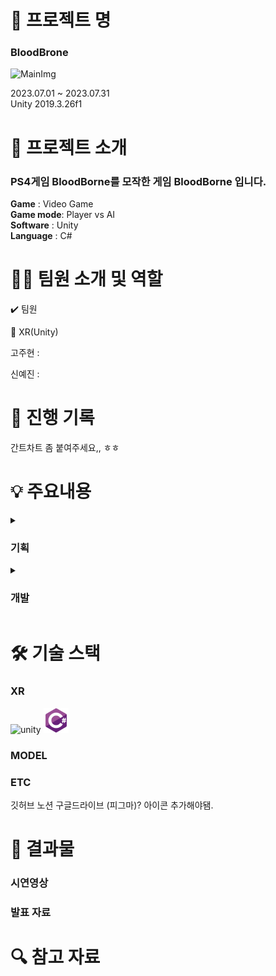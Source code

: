 # 📖 프로젝트 명
### BloodBrone  

![MainImg](https://github.com/k0-juhyun/Bloodborne/assets/79074052/6122be59-06fd-41dc-a751-3216652861b1)

2023.07.01 ~ 2023.07.31   
Unity 2019.3.26f1    

# 📃 프로젝트 소개

### PS4게임 BloodBorne를 모작한 게임 BloodBorne 입니다.

**Game** : Video Game  
**Game mode**: Player vs AI     
**Software** : Unity  
**Language** : C#   

# 👩‍🔧 팀원 소개 및 역할

✔️ 팀원   

🔹 XR(Unity)   
<p>고주현 :</p>
<p>신예진 :</p> 
    

# 📅 진행 기록

간트차트 좀 붙여주세요,, ㅎㅎ


# 💡 주요내용

<details>
<summary>   
 
### 기획
</summary>
   토글 안 내용
</details>

<details>
<summary>      
 
### 개발
</summary>
내용
</details>



# 🛠 기술 스택   
### XR
 <img src="https://www.vectorlogo.zone/logos/unity3d/unity3d-icon.svg" alt="unity" width="40" height="40"/> <img src="https://raw.githubusercontent.com/devicons/devicon/master/icons/csharp/csharp-original.svg" alt="csharp" width="40" height="40"/>

### MODEL


### ETC
깃허브 노션 구글드라이브 (피그마)? 아이콘 추가해야됌.

# 📃 결과물   
### 시연영상


### 발표 자료   


# 🔍 참고 자료   

